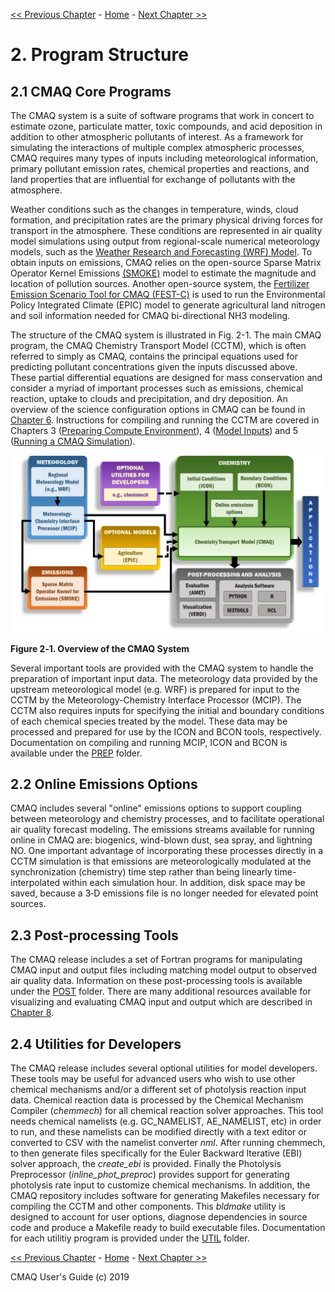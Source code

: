 
<!-- BEGIN COMMENT -->

[<< Previous Chapter](CMAQ_UG_ch01_overview.md) - [Home](README.md) - [Next Chapter >>](CMAQ_UG_ch03_preparing_compute_environment.md)

<!-- END COMMENT -->

# 2. Program Structure
## 2.1 CMAQ Core Programs
The CMAQ system is a suite of software programs that work in concert to estimate ozone, particulate matter, toxic compounds, and acid deposition in addition to other atmospheric pollutants of interest.  As a framework for simulating the interactions of multiple complex atmospheric processes, CMAQ requires many types of inputs including meteorological information, primary pollutant emission rates, chemical properties and reactions, and land properties that are influential for exchange of pollutants with the atmosphere.  

Weather conditions such as the changes in temperature, winds, cloud formation, and precipitation rates are the primary physical driving forces for transport in the atmosphere.  These conditions are represented in air quality model simulations using output from regional-scale numerical meteorology models, such as the [Weather Research and Forecasting (WRF) Model](https://www.mmm.ucar.edu/weather-research-and-forecasting-model).  To obtain inputs on emissions, CMAQ relies on the open-source Sparse Matrix Operator Kernel Emissions [(SMOKE)](http://www.smoke-model.org) model to estimate the magnitude and location of pollution sources. Another open-source system, the 
[Fertilizer Emission Scenario Tool for CMAQ (FEST-C)](https://www.cmascenter.org/fest-c/) is used to run the Environmental Policy Integrated Climate (EPIC) model to generate agricultural land nitrogen and soil information needed for CMAQ bi-directional NH3 modeling.

The structure of the CMAQ system is illustrated in Fig. 2-1. The main CMAQ program, the CMAQ Chemistry Transport Model (CCTM), which is often referred to simply as CMAQ, contains the principal equations used for predicting pollutant concentrations given the inputs discussed above. These partial differential equations are designed for mass conservation and consider a myriad of important processes such as emissions, chemical reaction, uptake to clouds and precipitation, and dry deposition.  An overview of the science configuration options in CMAQ can be found in [Chapter 6](CMAQ_UG_ch06_model_configuration_options.md).  Instructions for compiling and running the CCTM are covered in Chapters 3 ([Preparing Compute Environment](CMAQ_UG_ch03_preparing_compute_environment.md)), 4 ([Model Inputs](CMAQ_UG_ch04_model_inputs.md)) and 5 ([Running a CMAQ Simulation](CMAQ_UG_ch05_running_a_simulation.md)). 

<a id=Figure2-1></a> ![Figure 2-1](./images/Figure2-1.jpg)

**Figure 2‑1. Overview of the CMAQ System**

Several important tools are provided with the CMAQ system to handle the preparation of important input data. The meteorology data provided by the upstream meteorological model (e.g. WRF) is prepared for input to the CCTM by the Meteorology-Chemistry Interface Processor (MCIP). The CCTM also requires inputs for specifying the initial and boundary conditions of each chemical species treated by the model. These data may be processed and prepared for use by the ICON and BCON tools, respectively.  Documentation on compiling and running MCIP, ICON and BCON is available under the [PREP](../../PREP/README.md) folder. 

## 2.2 Online Emissions Options
CMAQ includes several "online" emissions options to support coupling between meteorology and chemistry processes, and to facilitate operational air quality forecast modeling. The emissions streams available for running online in CMAQ are: biogenics, wind-blown dust, sea spray, and lightning NO. One important advantage of incorporating these processes directly in a CCTM simulation is that emissions are meteorologically modulated at the synchronization (chemistry) time step rather than being linearly time-interpolated within each simulation hour.  In addition, disk space may be saved, because a 3‑D emissions file is no longer needed for elevated point sources.

## 2.3 Post-processing Tools
The CMAQ release includes a set of Fortran programs for manipulating CMAQ input and output files including matching model output to observed air quality data.  Information on these post-processing tools is available under the [POST](../../POST/README.md) folder.  There are many additional resources available for visualizing and evaluating CMAQ input and output which are described in [Chapter 8](CMAQ_UG_ch08_analysis_tools.md).  

## 2.4 Utilities for Developers
The CMAQ release includes several optional utilities for model developers. These tools may be useful for advanced users who wish to use other chemical mechanisms and/or a different set of photolysis reaction input data. Chemical reaction data is processed by the Chemical Mechanism Compiler (*chemmech*) for all chemical reaction solver approaches. This tool needs chemical namelists (e.g. GC_NAMELIST, AE_NAMELIST, etc) in order to run, and these namelists can be modified directly with a text editor or converted to CSV with the namelist converter *nml*. After running chemmech, to then generate files specifically for the Euler Backward Iterative (EBI) solver approach, the *create_ebi* is provided. Finally the Photolysis Preprocessor (*inline_phot_preproc*) provides support for generating photolysis rate input to customize chemical mechanisms.  In addition, the CMAQ repository includes software for generating Makefiles necessary for compiling the CCTM and other components. This *bldmake* utility is designed to account for user options, diagnose dependencies in source code and produce a Makefile ready to build executable files.  Documentation for each utilitiy program is provided under the [UTIL](../../UTIL/README.md) folder.  

<!-- BEGIN COMMENT -->

[<< Previous Chapter](CMAQ_UG_ch01_overview.md) - [Home](README.md) - [Next Chapter >>](CMAQ_UG_ch03_preparing_compute_environment.md)

CMAQ User's Guide (c) 2019<br>

<!-- END COMMENT -->
